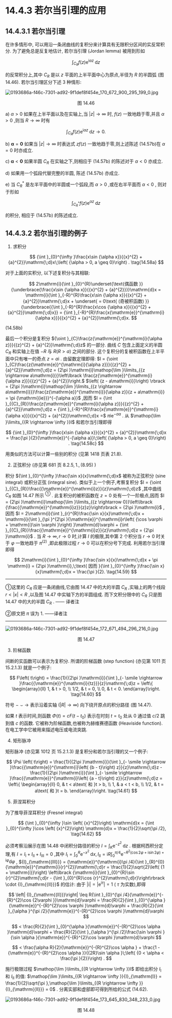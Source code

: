 # 14.4.3 若尔当引理的应用

## 14.4.3.1 若尔当引理

在许多情形中, 可以用沿一条闭曲线的复积分来计算具有无限积分区间的实反常积分. 为了避免总是反复地估计, 若尔当引理 (Jordan lemma) 被用到形如

$$
{\int }_{{C}_{R}}f\left( z\right) {\mathrm{e}}^{\mathrm{i}{\alpha z}}\mathrm{\;d}z \tag{14.57a}
$$

的反常积分上,其中 ${C}_{R}$ 是以 $z$ 平面的上半平面中心为原点,半径为 $R$ 的半圆弧 (图 14.46). 若尔当引理区分下述 3 种情形:

![0193686a-f46c-7301-ad92-9f1def8f454e_170_672_900_295_199_0.jpg](/images/0193686a-f46c-7301-ad92-9f1def8f454e_170_672_900_295_199_0.jpg)

<center>图 14.46</center>

a) $\alpha  > 0$ 如果在上半平面以及在实轴上,当 $\left| z\right|  \rightarrow  \infty$ 时, $f\left( z\right)$ 一致地趋于零,并且 $\alpha  > 0$ ,则当 $R \rightarrow  \infty$ 时有

$$
{\int }_{{C}_{R}}f\left( z\right) {\mathrm{e}}^{\mathrm{i}{\alpha z}}\mathrm{\;d}z \rightarrow  0. \tag{14.57b}
$$

b) $\mathbf{\alpha } = \mathbf{0}$ 如果当 $\left| z\right|  \rightarrow  \infty$ 时表达式 ${zf}\left( z\right)$ 一致地趋于零,则上述陈述 (14.57b)在 $\alpha  = 0$ 时亦成立.

c) $\mathbf{\alpha } < \mathbf{0}$ 如果半圆 ${C}_{R}$ 在实轴之下,则相应于 (14.57b) 的陈述对于 $\alpha  < 0$ 亦成立.

d) 如果用一个弧段代替完整的半圆, 陈述 (14.57b) 亦成立.

e) 当 ${C}_{R}^{ * }$ 是左半平面中的半圆或一个弧段,而 $\alpha  > 0$ ,或在右半平面而 $\alpha  < 0$ , 则对于形如

$$
{\int }_{{C}_{R}^{ * }}f\left( z\right) {\mathrm{e}}^{\alpha z}\mathrm{\;d}z \tag{14.57c}
$$

的积分, 相应于 (14.57b) 的陈述成立.

## 14.4.3.2 若尔当引理的例子

1. 求积分

$$
{\int }_{0}^{\infty }\frac{x\sin {\alpha x}}{{x}^{2} + {a}^{2}}\mathrm{\;d}x\;\left( {\alpha  > 0, a \geq  0}\right) . \tag{14.58a}
$$

对于上面的实积分, 以下述复积分与其相联:

$$
2\mathrm{i}{\int }_{0}^{R}\underset{\text{偶函数 }}{\underbrace{\frac{x\sin {\alpha x}}{{x}^{2} + {a}^{2}}}}\mathrm{d}x = \mathrm{i}{\int }_{-R}^{R}\frac{x\sin {\alpha x}}{{x}^{2} + {a}^{2}}\mathrm{\;d}x + \underset{ = 0\text{ (奇被积函数) }}{\underbrace{{\int }_{-R}^{R}\frac{x\cos {\alpha x}}{{x}^{2} + {a}^{2}}\mathrm{\;d}x}} = {\int }_{-R}^{R}\frac{x{\mathrm{e}}^{\mathrm{i}{\alpha x}}}{{x}^{2} + {a}^{2}}\mathrm{\;d}x.
$$

(14.58b)

最后一个积分是复积分 ${\oint }_{C}\frac{z{\mathrm{e}}^{\mathrm{i}{\alpha z}}}{{z}^{2} + {a}^{2}}\mathrm{\;d}z$ 的一部分. 曲线 $C$ 包含上面定义的半圆 ${C}_{R}$ 和实轴上在值 $- R$ 与 $R\left( {R > a}\right)$ 之间的部分. 这个复积分的复被积函数在上半平面中只有唯一的奇点 $z = a\mathrm{i}$ . 由留数定理即得: $I = {\oint }_{C}\frac{z{\mathrm{e}}^{\mathrm{i}{\alpha z}}}{{z}^{2} + {a}^{2}}\mathrm{\;d}z = {2\pi }\mathrm{i}\mathop{\lim }\limits_{{z \rightarrow  a\mathrm{i}}}\left\lbrack  \frac{z{\mathrm{e}}^{\mathrm{i}{\alpha z}}}{{z}^{2} + {a}^{2}}\right.$ $\left( {z - a\mathrm{i}}\right) \rbrack  = {2\pi }\mathrm{i}\mathop{\lim }\limits_{{z \rightarrow  a\mathrm{i}}}\frac{z{\mathrm{e}}^{\mathrm{i}}{\alpha z}}{z + a\mathrm{i}} = \pi {\mathrm{{ie}}}^{-{\alpha a}}$ ,因而 $I = {\int }_{{C}_{R}}\frac{z{\mathrm{e}}^{\mathrm{i}{\alpha z}}}{{z}^{2} + {a}^{2}}\mathrm{\;d}z + {\int }_{-R}^{R}\frac{x{\mathrm{e}}^{\mathrm{i}{\alpha x}}}{{x}^{2} + {a}^{2}}\mathrm{\;d}x =$ $\pi {\mathrm{{ie}}}^{-{\alpha a}}$ . 从 $\mathop{\lim }\limits_{{R \rightarrow  \infty }}I$ 和若尔当引理即得

$$
{\int }_{0}^{\infty }\frac{x\sin {\alpha x}}{{x}^{2} + {a}^{2}}\mathrm{\;d}x = \frac{\pi }{2}{\mathrm{e}}^{-{\alpha a}}\;\left( {\alpha  > 0, a \geq  0}\right) . \tag{14.58c}
$$

用类似的方法可以计算一些别的积分 (见第 1418 页表 21.8).

2. 正弦积分 (亦见第 681 页 ${8.2.5},1.,\left( {8.95}\right)$ )

积分 ${\int }_{0}^{\infty }\frac{\sin x}{x}\mathrm{\;d}x$ 被称为正弦积分 (sine integral) 或积分正弦 (integral sine). 类似于上一个例子,考察复积分 $I = {\oint }_{{C}_{R}}\frac{{\mathrm{e}}^{\mathrm{i}z}}{z}\mathrm{\;d}z$ ,其中曲线 ${C}_{R}$ 如图 14.47 所示 ${}^{\text{①}}$ . 此复积分的被积函数在 $z = 0$ 处有一个一阶极点,因而 $I = {2\pi }\mathrm{i}\mathop{\lim }\limits_{{z \rightarrow  0}}\left\lbrack  {\frac{{\mathrm{e}}^{\mathrm{i}z}}{z}z}\right\rbrack   = {2\pi }\mathrm{i}$ ,因而 $I = 2\mathrm{i}{\int }_{r}^{R}\frac{\sin x}{x}\mathrm{\;d}x + \mathrm{i}{\int }_{\pi }^{2\pi }{\mathrm{e}}^{\mathrm{i}r\left( {\cos \varphi  + \mathrm{i}\sin \varphi }\right) }\mathrm{d}\varphi  + {\int }_{{C}_{R}}\frac{{\mathrm{e}}^{\mathrm{i}z}}{z}\mathrm{\;d}z = {2\pi }\mathrm{i}$ . 当 $R \rightarrow  \infty , r \rightarrow  0$ 时,计算 $I$ 的极限,其中第 2 个积分当 $r \rightarrow  0$ 时关于 $\varphi$ 一致地趋于 ${\pi }^{\left( 2\right) }$ ,即此极限过程 $r \rightarrow  0$ 可以在积分号下完成. 利用若尔当引理即得

$$
2\mathrm{i}{\int }_{0}^{\infty }\frac{\sin x}{x}\mathrm{\;d}x + \pi \mathrm{i} = {2\pi }\mathrm{i},\;\text{ 因而 }{\int }_{0}^{\infty }\frac{\sin x}{x}\mathrm{\;d}x = \frac{\pi }{2}. \tag{14.59}
$$

---

①这里的 ${C}_{R}$ 应是一条闭曲线,它由图 14.47 中的大的半圆 ${C}_{R}$ ,实轴上的两个线段 $r < \left| x\right|  < R$ ,以及图 14.47 中实轴下方的半圆组成. 而下文积分限中的 ${C}_{R}$ 只是图 14.47 中的大的半圆 ${C}_{R}$ . —— 译者注

②原文把 $\pi$ 误为 1. ——译者注

---

![0193686a-f46c-7301-ad92-9f1def8f454e_172_671_494_296_216_0.jpg](/images/0193686a-f46c-7301-ad92-9f1def8f454e_172_671_494_296_216_0.jpg)

<center>图 14.47</center>

3. 阶梯函数

间断的实函数可以表示为复积分. 所谓的阶梯函数 (step function) (亦见第 1011 页 15.2.1.3) 就是一个例子:

$$
F\left( t\right)  = \frac{1}{{2\pi }\mathrm{i}}{\int }_{- \smile   \rightarrow  }\frac{{\mathrm{e}}^{\mathrm{i}{tz}}}{z}\mathrm{\;d}z = \left\{  \begin{array}{ll} 1, & t > 0, \\  1/2, & t = 0, \\  0, & t < 0. \end{array}\right.  \tag{14.60}
$$

符号 $-  \smile   \rightarrow$ 表示沿着实轴 $\left( {\left| R\right|  \rightarrow  \infty }\right)$ 向下绕开原点的积分路径 (图 14.47).

如果 $t$ 表示时间,则函数 $\Phi \left( t\right)  = {cF}\left( {t - {t}_{0}}\right)$ 表示在时刻 $t = {t}_{0}$ 处从 0 通过值 $c/2$ 跳到值 $c$ 的函数. 它被称为阶梯函数,也被称为赫维赛德函数 (Heaviside function). 在电工学中它被用来描述电压或电流突跳.

4. 矩形脉冲

矩形脉冲 (亦见第 1012 页 15.2.1.3) 是复积分和若尔当引理的又一个例子:

$$
\Psi \left( t\right)  = \frac{1}{{2\pi }\mathrm{i}}{\int }_{- \smile   \rightarrow  }\frac{{\mathrm{e}}^{\mathrm{i}\left( {b - t}\right) z}}{z}\mathrm{\;d}z - \frac{1}{{2\pi }\mathrm{i}}{\int }_{- \smile   \rightarrow  }\frac{{\mathrm{e}}^{\mathrm{i}\left( {a - t}\right) z}}{z}\mathrm{\;d}z = \left\{  \begin{array}{ll} 0, & t < a\text{ 和 }t > b, \\  1, & a < t < b, \\  1/2, & t = a\text{ 和 }t = b. \end{array}\right.  \tag{14.61}
$$

5. 菲涅耳积分

为了推导菲涅耳积分 (Fresnel integral)

$$
{\int }_{0}^{\infty }\sin \left( {x}^{2}\right) \mathrm{d}x = {\int }_{0}^{\infty }\cos \left( {x}^{2}\right) \mathrm{d}x = \frac{1}{2}\sqrt{\pi /2}, \tag{14.62}
$$

必须考察沿展示在图 14.48 中闭积分路径的积分 $I = {\int }_{K}{\mathrm{e}}^{-{z}^{2}}\mathrm{\;d}z$ . 根据柯西积分定理,有 $I = {I}_{\mathrm{I}} + {I}_{\mathrm{{II}}} + {I}_{\mathrm{{III}}} = 0$ ,其中 ${I}_{\mathrm{I}} = {\int }_{0}^{R}{\mathrm{e}}^{-{x}^{2}}\mathrm{\;d}x,{I}_{\mathrm{{II}}} = \mathrm{i}R{\int }_{0}^{\pi /4}{\mathrm{e}}^{-{R}^{2}\left( {\cos {2\varphi } + \mathrm{i}\sin {2\varphi }}\right)  + \mathrm{i}\varphi }\mathrm{d}\varphi$ , ${I}_{\mathrm{{III}}} = {\mathrm{e}}^{\mathrm{i}\pi /4}{\int }_{R}^{0}{\mathrm{e}}^{\mathrm{i}{r}^{2}}\mathrm{\;d}r = \frac{1}{2}\sqrt{2}\left( {1 + \mathrm{i}}\right) \left\lbrack  {\mathrm{i}{\int }_{0}^{R}\sin {r}^{2}\mathrm{\;d}r - {\int }_{0}^{R}\cos {r}^{2}\mathrm{\;d}r}\right\rbrack   \cdot  {I}_{\mathrm{{II}}}$ 的估计: 由于 $\left| \mathrm{i}\right|  = \left| {\mathrm{e}}^{\mathrm{i}\tau }\right|  = 1$ ( $\tau$ 为实数),即得

$$
\left| {I}_{\mathrm{{II}}}\right|  \leq  R{\int }_{0}^{\pi /4}{\mathrm{e}}^{-{R}^{2}\cos {2\varphi }}\mathrm{d}\varphi  = \frac{R}{2}{\int }_{0}^{\alpha }{\mathrm{e}}^{-{R}^{2}\cos \varphi }\mathrm{d}\varphi  + \frac{R}{2}{\int }_{\alpha }^{\pi /2}{\mathrm{e}}^{-{R}^{2}\cos \varphi }\mathrm{d}\varphi
$$

$$
< \frac{R}{2}{\int }_{0}^{\alpha }{\mathrm{e}}^{-{R}^{2}\cos \alpha }\mathrm{d}\varphi  + \frac{R}{2}{\int }_{\alpha }^{\pi /2}\frac{\sin \varphi }{\sin \alpha }{\mathrm{e}}^{-{R}^{2}\cos \varphi }\mathrm{d}\varphi
$$

$$
< \frac{\alpha R}{2}{\mathrm{e}}^{-{R}^{2}\cos \alpha } + \frac{1 - {\mathrm{e}}^{-{R}^{2}\cos \alpha }}{{2R}\sin \alpha }\;\left( {0 < \alpha  < \frac{\pi }{2}}\right) .
$$

施行极限过程 $\mathop{\lim }\limits_{{R \rightarrow  \infty }}I$ 即给出积分 ${I}_{\mathrm{I}}$ 和 ${I}_{\mathrm{{II}}}$ 的值: $\mathop{\lim }\limits_{{R \rightarrow  \infty }}{I}_{\mathrm{I}} = \frac{1}{2}\sqrt{\pi },\mathop{\lim }\limits_{{R \rightarrow  \infty }}{I}_{\mathrm{{II}}} = 0$ . 分离实部和虚部即可得到所给的公式 (14.62).

![0193686a-f46c-7301-ad92-9f1def8f454e_173_645_830_348_233_0.jpg](/images/0193686a-f46c-7301-ad92-9f1def8f454e_173_645_830_348_233_0.jpg)

<center>图 14.48</center>

